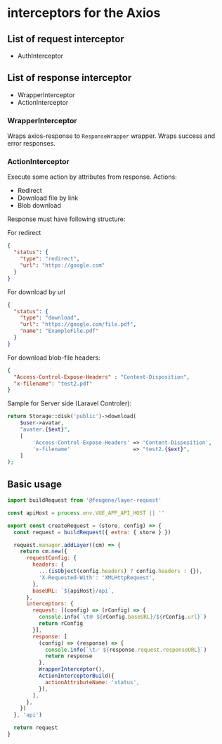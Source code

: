 # interceptors for the Axios

## List of request interceptor

- AuthInterceptor

## List of response interceptor

- WrapperInterceptor
- ActionInterceptor

### WrapperInterceptor

Wraps axios-response to `ResponseWrapper` wrapper. Wraps success and error responses.

### ActionInterceptor

Execute some action by attributes from response.
Actions:
- Redirect
- Download file by link
- Blob download

Response must have following structure:

For redirect
```json
{
  "status": {
    "type": "redirect",
    "url": "https://google.com"  
  }
}
```

For download by url
```json
{
  "status": {
    "type": "download",
    "url": "https://google.com/file.pdf",  
    "name": "ExampleFile.pdf"  
  }
}
```
For download blob-file
headers:
```json
{
  "Access-Control-Expose-Headers" : "Content-Disposition",
  "x-filename": "test2.pdf"
}
```

Sample for Server side (Laravel Controler):
```php
return Storage::disk('public')->download(
    $user->avatar,
    "avater.{$ext}",
    [
        'Access-Control-Expose-Headers' => 'Content-Disposition',
        'x-filename'                    => "test2.{$ext}",
    ]
);
```

## Basic usage

```js
import buildRequest from '@feugene/layer-request'

const apiHost = process.env.VUE_APP_API_HOST || ''

export const createRequest = (store, config) => {
  const request = buildRequest({ extra: { store } })

  request.manager.addLayer((cm) => {
    return cm.new({
      requestConfig: {
        headers: {
          ...(isObject(config.headers) ? config.headers : {}),
          'X-Requested-With': 'XMLHttpRequest',
        },
        baseURL: `${apiHost}/api`,
      },
      interceptors: {
        request: [(config) => (rConfig) => {
          console.info(`\t🌐 ${rConfig.baseURL}/${rConfig.url}`)
          return rConfig
        }],
        response: [
          (config) => (response) => {
            console.info(`\t✅ ${response.request.responseURL}`)
            return response
          },
          WrapperInterceptor(),
          ActionInterceptorBuild({
            actionAttributeName: 'status',
          }),
        ],
      },
    })
  }, 'api')

  return request
}
```
